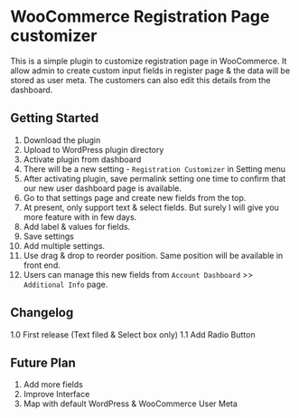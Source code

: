 # WooCommerce Registration Page customizer

This is a simple plugin to customize registration page in WooCommerce. It allow admin to create custom input fields in register page & the data will be stored as user meta. The customers can also edit this details from the dashboard.

## Getting Started

1. Download the plugin
2. Upload to WordPress plugin directory
3. Activate plugin from dashboard
4. There will be a new setting - `Registration Customizer` in Setting menu
5. After activating plugin, save permalink setting one time to confirm that our new user dashboard page is available.
5. Go to that settings page and create new fields from the top.
6. At present, only support text & select fields. But surely I will give you more feature with in few days.
7. Add label & values for fields.
8. Save settings
9. Add multiple settings.
10. Use drag & drop to reorder  position. Same position will be available in front end.
11. Users can manage this new fields from `Account Dashboard` >> `Additional Info` page.

## Changelog

1.0 First release (Text filed & Select box only)
1.1 Add Radio Button

## Future Plan

1. Add more fields
2. Improve Interface
3. Map with default WordPress & WooCommerce User Meta

